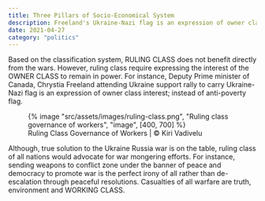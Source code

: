 ```yaml
---
title: Three Pillars of Socio-Economical System
description: Freeland's Ukraine-Nazi flag is an expression of owner class interest; instead of anti-poverty or non-violence
date: 2021-04-27
category: "politics"
---
```


Based on the classification system, RULING CLASS does not benefit directly from the wars. However, ruling class require expressing the interest of the OWNER CLASS to remain in power. For instance, Deputy Prime minister of Canada, Chrystia Freeland attending Ukraine support rally to carry Ukraine-Nazi flag is an expression of owner class interest; instead of anti-poverty flag.

<!-- excerpt -->

<figure>
{% image "src/assets/images/ruling-class.png", "Ruling class governance of workers", "image", [400, 700] %}
<figcaption>Ruling Class Governance of Workers | © Kiri Vadivelu</figcaption>
</figure>

Although, true solution to the Ukraine Russia war is on the table, ruling class of all nations would advocate for war mongering efforts. For instance, sending weapons to conflict zone under the banner of peace and democracy to promote war is the perfect irony of all rather than de-escalation through peaceful resolutions. Casualties of all warfare are truth, environment and WORKING CLASS.
